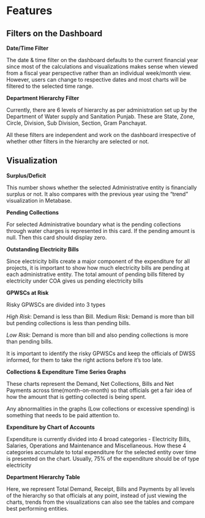 # Features

## Filters on the Dashboard

**Date/Time Filter** 

The date & time filter on the dashboard defaults to the current financial year since most of the calculations and visualizations makes sense when viewed from a fiscal year perspective rather than an individual week/month view. However, users can change to respective dates and most charts will be filtered to the selected time range.

**Department Hierarchy Filter**

 Currently, there are 6 levels of hierarchy as per administration set up by the Department of Water supply and Sanitation Punjab. These are State, Zone, Circle, Division, Sub Division, Section, Gram Panchayat.

All these filters are independent and work on the dashboard irrespective of whether other filters in the hierarchy are selected or not.

## Visualization 

**Surplus/Deficit** 

This number shows whether the selected Administrative entity is financially surplus or not. It also compares with the previous year using the “trend” visualization in Metabase.

**Pending Collections** 

For selected Administrative boundary what is the pending collections through water charges is represented in this card. If the pending amount is null. Then this card should display zero.

**Outstanding Electricity Bills**

Since electricity bills create a major component of the expenditure for all projects, it is important to show how much electricity bills are pending at each administrative entity. The total amount of pending bills filtered by electricity under COA gives us pending electricity bills 

**GPWSCs at Risk** 

Risky GPWSCs are divided into 3 types

_High Risk_: Demand is less than Bill. Medium Risk: Demand is more than bill but pending collections is less than pending bills. 

_Low Risk_: Demand is more than bill and also pending collections is more than pending bills.

It is important to identify the risky GPWSCs and keep the officials of DWSS informed, for them to take the right actions before it’s too late.

**Collections & Expenditure Time Series Graphs**

These charts represent the Demand, Net Collections, Bills and Net Payments across time\(month-on-month\) so that officials get a fair idea of how the amount that is getting collected is being spent.

Any abnormalities in the graphs \(Low collections or excessive spending\) is something that needs to be paid attention to.

**Expenditure by Chart of Accounts**

Expenditure is currently divided into 4 broad categories - Electricity Bills, Salaries, Operations and Maintenance and Miscellaneous. How these 4 categories accumulate to total expenditure for the selected entity over time is presented on the chart. Usually, 75% of the expenditure should be of type electricity

**Department Hierarchy Table** 

Here, we represent Total Demand, Receipt, Bills and Payments by all levels of the hierarchy so that officials at any point, instead of just viewing the charts, trends from the visualizations can also see the tables and compare best performing entities.

